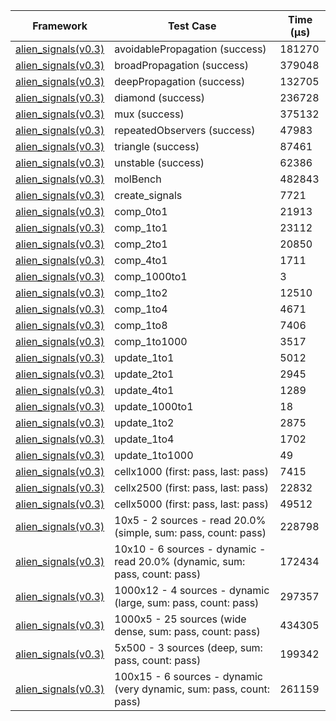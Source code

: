 | Framework | Test Case | Time (μs) |
| --- | --- | --- |
| [alien_signals(v0.3)](https://github.com/medz/alien-signals-dart) | avoidablePropagation (success) | 181270 |
| [alien_signals(v0.3)](https://github.com/medz/alien-signals-dart) | broadPropagation (success) | 379048 |
| [alien_signals(v0.3)](https://github.com/medz/alien-signals-dart) | deepPropagation (success) | 132705 |
| [alien_signals(v0.3)](https://github.com/medz/alien-signals-dart) | diamond (success) | 236728 |
| [alien_signals(v0.3)](https://github.com/medz/alien-signals-dart) | mux (success) | 375132 |
| [alien_signals(v0.3)](https://github.com/medz/alien-signals-dart) | repeatedObservers (success) | 47983 |
| [alien_signals(v0.3)](https://github.com/medz/alien-signals-dart) | triangle (success) | 87461 |
| [alien_signals(v0.3)](https://github.com/medz/alien-signals-dart) | unstable (success) | 62386 |
| [alien_signals(v0.3)](https://github.com/medz/alien-signals-dart) | molBench | 482843 |
| [alien_signals(v0.3)](https://github.com/medz/alien-signals-dart) | create_signals | 7721 |
| [alien_signals(v0.3)](https://github.com/medz/alien-signals-dart) | comp_0to1 | 21913 |
| [alien_signals(v0.3)](https://github.com/medz/alien-signals-dart) | comp_1to1 | 23112 |
| [alien_signals(v0.3)](https://github.com/medz/alien-signals-dart) | comp_2to1 | 20850 |
| [alien_signals(v0.3)](https://github.com/medz/alien-signals-dart) | comp_4to1 | 1711 |
| [alien_signals(v0.3)](https://github.com/medz/alien-signals-dart) | comp_1000to1 | 3 |
| [alien_signals(v0.3)](https://github.com/medz/alien-signals-dart) | comp_1to2 | 12510 |
| [alien_signals(v0.3)](https://github.com/medz/alien-signals-dart) | comp_1to4 | 4671 |
| [alien_signals(v0.3)](https://github.com/medz/alien-signals-dart) | comp_1to8 | 7406 |
| [alien_signals(v0.3)](https://github.com/medz/alien-signals-dart) | comp_1to1000 | 3517 |
| [alien_signals(v0.3)](https://github.com/medz/alien-signals-dart) | update_1to1 | 5012 |
| [alien_signals(v0.3)](https://github.com/medz/alien-signals-dart) | update_2to1 | 2945 |
| [alien_signals(v0.3)](https://github.com/medz/alien-signals-dart) | update_4to1 | 1289 |
| [alien_signals(v0.3)](https://github.com/medz/alien-signals-dart) | update_1000to1 | 18 |
| [alien_signals(v0.3)](https://github.com/medz/alien-signals-dart) | update_1to2 | 2875 |
| [alien_signals(v0.3)](https://github.com/medz/alien-signals-dart) | update_1to4 | 1702 |
| [alien_signals(v0.3)](https://github.com/medz/alien-signals-dart) | update_1to1000 | 49 |
| [alien_signals(v0.3)](https://github.com/medz/alien-signals-dart) | cellx1000 (first: pass, last: pass) | 7415 |
| [alien_signals(v0.3)](https://github.com/medz/alien-signals-dart) | cellx2500 (first: pass, last: pass) | 22832 |
| [alien_signals(v0.3)](https://github.com/medz/alien-signals-dart) | cellx5000 (first: pass, last: pass) | 49512 |
| [alien_signals(v0.3)](https://github.com/medz/alien-signals-dart) | 10x5 - 2 sources - read 20.0% (simple, sum: pass, count: pass) | 228798 |
| [alien_signals(v0.3)](https://github.com/medz/alien-signals-dart) | 10x10 - 6 sources - dynamic - read 20.0% (dynamic, sum: pass, count: pass) | 172434 |
| [alien_signals(v0.3)](https://github.com/medz/alien-signals-dart) | 1000x12 - 4 sources - dynamic (large, sum: pass, count: pass) | 297357 |
| [alien_signals(v0.3)](https://github.com/medz/alien-signals-dart) | 1000x5 - 25 sources (wide dense, sum: pass, count: pass) | 434305 |
| [alien_signals(v0.3)](https://github.com/medz/alien-signals-dart) | 5x500 - 3 sources (deep, sum: pass, count: pass) | 199342 |
| [alien_signals(v0.3)](https://github.com/medz/alien-signals-dart) | 100x15 - 6 sources - dynamic (very dynamic, sum: pass, count: pass) | 261159 |
